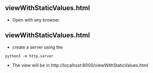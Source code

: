 ## viewWithStaticValues.html

- Open with any browser.

## viewWithStaticValues.html

- create a server using the 
```
python3 -m http.server
```

- The view will be in http://localhost:8000/viewWithStaticValues.html

